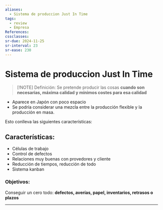 ```yaml
---
aliases:
  - Sistema de produccion Just In Time
tags:
  - review
  - Empresa
References: 
cssclasses:
sr-due: 2024-11-25
sr-interval: 23
sr-ease: 230
---
```

# Sistema de produccion Just In Time

> [!NOTE] Definición: 
> Se pretende producir las cosas **cuando son necesarias, máxima calidad y mínimos costes para esa calidad**
+ Aparece en Japón con poco espacio
+ Se podría considerar una mezcla entre la producción flexible y la producción en masa. 

Esto conlleva las siguientes características:
## Características:
+ Células de trabajo
+ Control de defectos
+ Relaciones muy buenas con provedores y cliente
+ Reducción de tiempos, reducción de todo
+ Sistema kanban

### Objetivos:
Conseguir un cero todo: **defectos, averías, papel, inventarios, retrasos o plazos**

***
